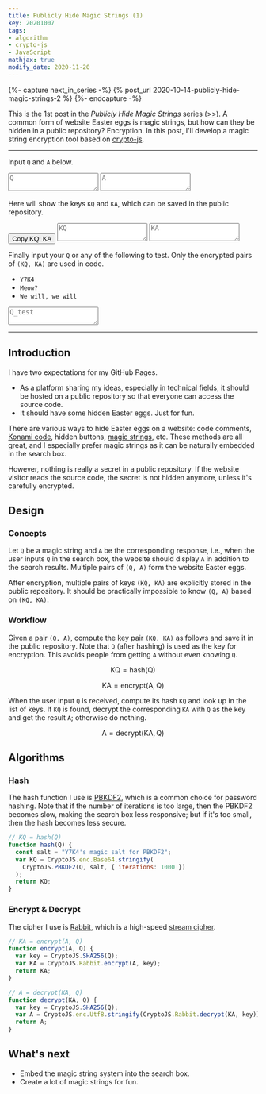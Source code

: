 ```yaml
---
title: Publicly Hide Magic Strings (1)
key: 20201007
tags:
- algorithm
- crypto-js
- JavaScript
mathjax: true
modify_date: 2020-11-20
---
```


{%- capture next_in_series -%}
  {% post_url 2020-10-14-publicly-hide-magic-strings-2 %}
{%- endcapture -%}

This is the 1st post in the _Publicly Hide Magic Strings_ series ([>>]({{next_in_series}})). A common form of website Easter eggs is magic strings, but how can they be hidden in a public repository? Encryption. In this post, I'll develop a magic string encryption tool based on [crypto-js](https://github.com/brix/crypto-js).



<!--more-->



***

Input `Q` and `A` below.

<textarea id="Q" placeholder="Q" oninput="generateKeys()"></textarea>
<textarea id="A" placeholder="A" oninput="generateKeys()"></textarea>

Here will show the keys `KQ` and `KA`, which can be saved in the public repository.

<button class="button button--success button--pill copy_btn">
  Copy KQ: KA
</button>

<textarea id="KQ" placeholder="KQ" readonly></textarea>
<textarea id="KA" placeholder="KA" readonly></textarea>

Finally input your `Q` or any of the following to test. Only the encrypted pairs of `(KQ, KA)` are used in code.

* `Y7K4`
* `Meow?`
* `We will, we will`

<textarea id="Q_test" placeholder="Q_test" oninput="validate()"></textarea>

***



## Introduction

I have two expectations for my GitHub Pages.

* As a platform sharing my ideas, especially in technical fields, it should be hosted on a public repository so that everyone can access the source code.
* It should have some hidden Easter eggs. Just for fun.

There are various ways to hide Easter eggs on a website: code comments, [Konami code](https://en.wikipedia.org/wiki/Konami_Code), hidden buttons, [magic strings](https://en.wikipedia.org/wiki/Magic_string), etc. These methods are all great, and I especially prefer magic strings as it can be naturally embedded in the search box.

However, nothing is really a secret in a public repository. If the website visitor reads the source code, the secret is not hidden anymore, unless it's carefully encrypted.



## Design

### Concepts

Let `Q` be a magic string and `A` be the corresponding response, i.e., when the user inputs `Q` in the search box, the website should display `A` in addition to the search results. Multiple pairs of `(Q, A)` form the website Easter eggs.

After encryption, multiple pairs of keys `(KQ, KA)` are explicitly stored in the public repository. It should be practically impossible to know `(Q, A)` based on `(KQ, KA)`.



### Workflow

Given a pair `(Q, A)`, compute the key pair `(KQ, KA)` as follows and save it in the public repository. Note that `Q` (after hashing) is used as the key for encryption. This avoids people from getting `A` without even knowing `Q`.

$$\mathrm{KQ} = \mathrm{hash}(\mathrm{Q})$$

$$\mathrm{KA} = \mathrm{encrypt}(\mathrm{A}, \mathrm{Q})$$

When the user input `Q` is received, compute its hash `KQ` and look up in the list of keys. If `KQ` is found, decrypt the corresponding `KA` with `Q` as the key and get the result `A`; otherwise do nothing.

$$\mathrm{A} = \mathrm{decrypt}(\mathrm{KA}, \mathrm{Q})$$



## Algorithms

### Hash

The hash function I use is [PBKDF2](https://en.wikipedia.org/wiki/PBKDF2), which is a common choice for password hashing. Note that if the number of iterations is too large, then the PBKDF2 becomes slow, making the search box less responsive; but if it's too small, then the hash becomes less secure.

```javascript
// KQ = hash(Q)
function hash(Q) {
  const salt = "Y7K4's magic salt for PBKDF2";
  var KQ = CryptoJS.enc.Base64.stringify(
    CryptoJS.PBKDF2(Q, salt, { iterations: 1000 })
  );
  return KQ;
}
```



### Encrypt & Decrypt

The cipher I use is [Rabbit](https://en.wikipedia.org/wiki/Rabbit_(cipher)), which is a high-speed [stream cipher](https://en.wikipedia.org/wiki/Stream_cipher).

```javascript
// KA = encrypt(A, Q)
function encrypt(A, Q) {
  var key = CryptoJS.SHA256(Q);
  var KA = CryptoJS.Rabbit.encrypt(A, key);
  return KA;
}

// A = decrypt(KA, Q)
function decrypt(KA, Q) {
  var key = CryptoJS.SHA256(Q);
  var A = CryptoJS.enc.Utf8.stringify(CryptoJS.Rabbit.decrypt(KA, key));
  return A;
}
```



## What's next

* Embed the magic string system into the search box.
* Create a lot of magic strings for fun.



<!-- code -->
<script src="https://cdnjs.cloudflare.com/ajax/libs/jquery/3.5.1/jquery.min.js"></script>
<script src="https://cdnjs.cloudflare.com/ajax/libs/crypto-js/4.0.0/crypto-js.min.js"></script>
<script src="https://cdnjs.cloudflare.com/ajax/libs/clipboard.js/2.0.6/clipboard.min.js"></script>
<script src="https://cdnjs.cloudflare.com/ajax/libs/noty/3.1.4/noty.min.js"></script>
<link rel="stylesheet" href="https://cdnjs.cloudflare.com/ajax/libs/noty/3.1.4/noty.min.css"/>
<link rel="stylesheet" href="/assets/20201007/style.css">
<script src='/assets/20201007/magic_string.js'></script>
